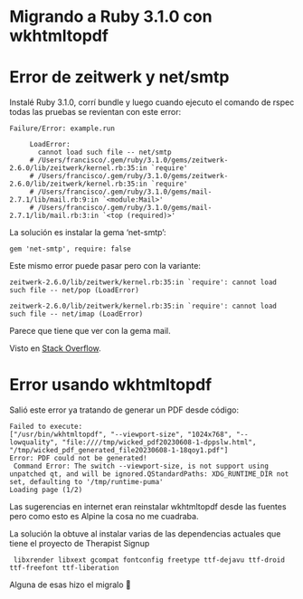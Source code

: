 # Migrando a Ruby 3.1.0 con wkhtmltopdf

# Error de zeitwerk y net/smtp

Instalé Ruby 3.1.0, corrí bundle y luego cuando ejecuto el comando de rspec todas las pruebas se revientan con este error:

    Failure/Error: example.run
         
         LoadError:
           cannot load such file -- net/smtp
         # /Users/francisco/.gem/ruby/3.1.0/gems/zeitwerk-2.6.0/lib/zeitwerk/kernel.rb:35:in `require'
         # /Users/francisco/.gem/ruby/3.1.0/gems/zeitwerk-2.6.0/lib/zeitwerk/kernel.rb:35:in `require'
         # /Users/francisco/.gem/ruby/3.1.0/gems/mail-2.7.1/lib/mail.rb:9:in `<module:Mail>'
         # /Users/francisco/.gem/ruby/3.1.0/gems/mail-2.7.1/lib/mail.rb:3:in `<top (required)>'

La solución es instalar la gema ‘net-smtp’:

    gem 'net-smtp', require: false

Este mismo error puede pasar pero con la variante:

    zeitwerk-2.6.0/lib/zeitwerk/kernel.rb:35:in `require': cannot load such file -- net/pop (LoadError)
    
    zeitwerk-2.6.0/lib/zeitwerk/kernel.rb:35:in `require': cannot load such file -- net/imap (LoadError)

Parece que tiene que ver con la gema mail.

Visto en [Stack Overflow](https://stackoverflow.com/questions/70500220/rails-7-ruby-3-1-loaderror-cannot-load-such-file-net-smtp).


# Error usando wkhtmltopdf

Salió este error ya tratando de generar un PDF desde código:

    Failed to execute:
    ["/usr/bin/wkhtmltopdf", "--viewport-size", "1024x768", "--lowquality", "file:////tmp/wicked_pdf20230608-1-dppslw.html", "/tmp/wicked_pdf_generated_file20230608-1-18qoy1.pdf"]
    Error: PDF could not be generated!
     Command Error: The switch --viewport-size, is not support using unpatched qt, and will be ignored.QStandardPaths: XDG_RUNTIME_DIR not set, defaulting to '/tmp/runtime-puma'
    Loading page (1/2)

Las sugerencias en internet eran reinstalar wkhtmltopdf desde las fuentes pero como esto es Alpine la cosa no me cuadraba.

La solución la obtuve al instalar varias de las dependencias actuales que tiene el proyecto de Therapist Signup

     libxrender libxext gcompat fontconfig freetype ttf-dejavu ttf-droid ttf-freefont ttf-liberation

Alguna de esas hizo el migralo 🤣 

